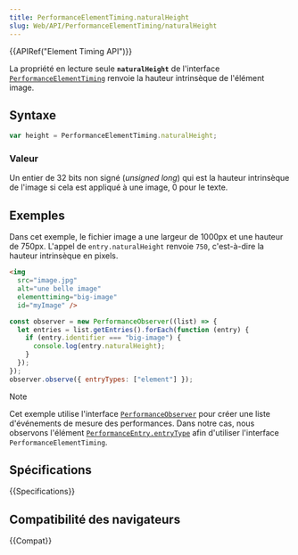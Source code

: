 ```yaml
---
title: PerformanceElementTiming.naturalHeight
slug: Web/API/PerformanceElementTiming/naturalHeight
---
```


{{APIRef("Element Timing API")}}

La propriété en lecture seule **`naturalHeight`** de l'interface [`PerformanceElementTiming`](/fr/docs/Web/API/PerformanceElementTiming) renvoie la hauteur intrinsèque de l'élément image.

## Syntaxe

```js
var height = PerformanceElementTiming.naturalHeight;
```

### Valeur

Un entier de 32 bits non signé (_unsigned long_) qui est la hauteur intrinsèque de l'image si cela est appliqué à une image, 0 pour le texte.

## Exemples

Dans cet exemple, le fichier image a une largeur de 1000px et une hauteur de 750px. L'appel de `entry.naturalHeight` renvoie `750`, c'est-à-dire la hauteur intrinsèque en pixels.

```html
<img
  src="image.jpg"
  alt="une belle image"
  elementtiming="big-image"
  id="myImage" />
```

```js
const observer = new PerformanceObserver((list) => {
  let entries = list.getEntries().forEach(function (entry) {
    if (entry.identifier === "big-image") {
      console.log(entry.naturalHeight);
    }
  });
});
observer.observe({ entryTypes: ["element"] });
```

> [!NOTE]
> Cet exemple utilise l'interface [`PerformanceObserver`](/fr/docs/Web/API/PerformanceObserver) pour créer une liste d'événements de mesure des performances. Dans notre cas, nous observons l'élément [`PerformanceEntry.entryType`](/fr/docs/Web/API/PerformanceEntry/entryType) afin d'utiliser l'interface `PerformanceElementTiming`.

## Spécifications

{{Specifications}}

## Compatibilité des navigateurs

{{Compat}}
